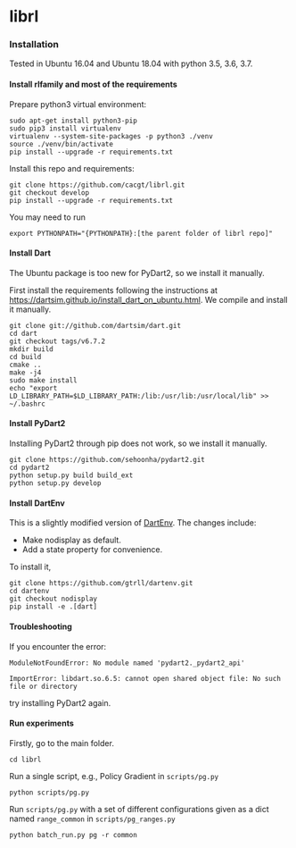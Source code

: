 # librl #

### Installation ###
Tested in Ubuntu 16.04 and Ubuntu 18.04 with python 3.5, 3.6, 3.7.

#### Install rlfamily and most of the requirements ####
Prepare python3 virtual environment:
```
sudo apt-get install python3-pip
sudo pip3 install virtualenv
virtualenv --system-site-packages -p python3 ./venv
source ./venv/bin/activate
pip install --upgrade -r requirements.txt
```
Install this repo and requirements:
```
git clone https://github.com/cacgt/librl.git
git checkout develop
pip install --upgrade -r requirements.txt
```
You may need to run
```
export PYTHONPATH="{PYTHONPATH}:[the parent folder of librl repo]"
```

#### Install Dart ####
The Ubuntu package is too new for PyDart2, so we install it manually. 

First install the requirements following the instructions at https://dartsim.github.io/install_dart_on_ubuntu.html. 
We compile and install it manually.
```
git clone git://github.com/dartsim/dart.git
cd dart
git checkout tags/v6.7.2
mkdir build
cd build
cmake ..
make -j4
sudo make install
echo "export LD_LIBRARY_PATH=$LD_LIBRARY_PATH:/lib:/usr/lib:/usr/local/lib" >> ~/.bashrc
```

#### Install PyDart2 ####
Installing PyDart2 through pip does not work, so we install it manually.
```
git clone https://github.com/sehoonha/pydart2.git
cd pydart2
python setup.py build build_ext
python setup.py develop
```


#### Install DartEnv ####
This is a slightly modified version of [DartEnv](https://github.com/DartEnv/dart-env). The changes include:

* Make nodisplay as default.
* Add a state property for convenience.

To install it, 
```
git clone https://github.com/gtrll/dartenv.git
cd dartenv
git checkout nodisplay
pip install -e .[dart]
```

#### Troubleshooting ####
If you encounter the error:
```
ModuleNotFoundError: No module named 'pydart2._pydart2_api'

ImportError: libdart.so.6.5: cannot open shared object file: No such file or directory
```
try installing PyDart2 again.


#### Run experiments ####
Firstly, go to the main folder.
```
cd librl
```
Run a single script, e.g., Policy Gradient in `scripts/pg.py`
```
python scripts/pg.py
```
Run `scripts/pg.py` with a set of different configurations given as a dict named `range_common` in `scripts/pg_ranges.py`
```
python batch_run.py pg -r common
```
